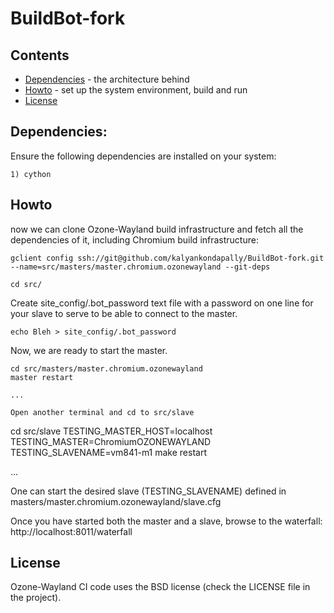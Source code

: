 BuildBot-fork
=============

## Contents

  - [Dependencies](#dependencies) - the architecture behind
  - [Howto](#howto) - set up the system environment, build and run
  - [License](#license)

## Dependencies:

Ensure the following dependencies are installed on your system:
  ```
1) cython
  ```

## Howto
now we can clone Ozone-Wayland build infrastructure and fetch all the dependencies of it, including Chromium build infrastructure:

  ```
gclient config ssh://git@github.com/kalyankondapally/BuildBot-fork.git --name=src/masters/master.chromium.ozonewayland --git-deps

  ```

  ```
cd src/

  ```

Create site_config/.bot_password text file with a password on one line for your slave to serve to be able to connect to the master.
  ```
echo Bleh > site_config/.bot_password

  ```

Now, we are ready to start the master.

  ```
cd src/masters/master.chromium.ozonewayland
master restart

  ...

Open another terminal and cd to src/slave

  ```
cd src/slave
TESTING_MASTER_HOST=localhost TESTING_MASTER=ChromiumOZONEWAYLAND TESTING_SLAVENAME=vm841-m1 make restart

  ...

One can start the desired slave (TESTING_SLAVENAME) defined in masters/master.chromium.ozonewayland/slave.cfg

Once you have started both the master and a slave, browse to the waterfall: http://localhost:8011/waterfall

## License

Ozone-Wayland CI code uses the BSD license (check the LICENSE file in the project).

